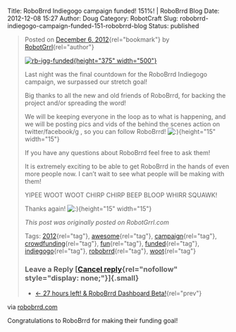 Title: RoboBrrd Indiegogo campaign funded! 151%! | RoboBrrd Blog
Date: 2012-12-08 15:27
Author: Doug
Category: RobotCraft
Slug: robobrrd-indiegogo-campaign-funded-151-robobrrd-blog
Status: published

> <div>
>
> Posted on [December 6, 2012](http://robobrrd.com/blog/2012/12/robobrrd-indiegogo-campaign-funded-151/ "1:15 pm"){rel="bookmark"} by [RobotGrrl](http://robobrrd.com/blog/author/admin/ "View all posts by RobotGrrl"){rel="author"}
>
> [![rb-igg-funded](http://farm9.staticflickr.com/8210/8250465214_d015713a0f.jpg){height="375" width="500"}](http://www.flickr.com/photos/robotgrrl/8250465214/ "rb-igg-funded by RobotGrrl, on Flickr")
>
> [](http://www.flickr.com/photos/robotgrrl/8250465214/ "rb-igg-funded by RobotGrrl, on Flickr")
>
> Last night was the final countdown for the RoboBrrd Indiegogo campaign, we surpassed our stretch goal!
>
> Big thanks to all the new and old friends of RoboBrrd, for backing the project and/or spreading the word!
>
> We will be keeping everyone in the loop as to what is happening, and we will be posting pics and vids of the behind the scenes action on twitter/facebook/g , so you can follow RoboBrrd! ![:)](http://robobrrd.com/blog/wp-includes/images/smilies/icon_smile.gif){height="15" width="15"}
>
> If you have any questions about RoboBrrd feel free to ask them!
>
> It is extremely exciting to be able to get RoboBrrd in the hands of even more people now. I can’t wait to see what people will be making with them!
>
> YIPEE WOOT WOOT CHIRP CHIRP BEEP BLOOP WHIRR SQUAWK!
>
> Thanks again! ![:)](http://robobrrd.com/blog/wp-includes/images/smilies/icon_smile.gif){height="15" width="15"}
>
> *This post was originally posted on RobotGrrl.com*
>
> Tags: [2012](http://robobrrd.com/blog/tag/2012/){rel="tag"}, [awesome](http://robobrrd.com/blog/tag/awesome/){rel="tag"}, [campaign](http://robobrrd.com/blog/tag/campaign/){rel="tag"}, [crowdfunding](http://robobrrd.com/blog/tag/crowdfunding/){rel="tag"}, [fun](http://robobrrd.com/blog/tag/fun/){rel="tag"}, [funded](http://robobrrd.com/blog/tag/funded/){rel="tag"}, [indiegogo](http://robobrrd.com/blog/tag/indiegogo/){rel="tag"}, [robobrrd](http://robobrrd.com/blog/tag/robobrrd/){rel="tag"}, [woot](http://robobrrd.com/blog/tag/woot/){rel="tag"}
>
> <div>
>
> <div>
>
> ### Leave a Reply [[Cancel reply](http://robobrrd.com/blog/2012/12/robobrrd-indiegogo-campaign-funded-151#){rel="nofollow" style="display: none;"}]{.small}
>
> </div>
>
> </div>
>
> -   [← 27 hours left! & RoboBrrd Dashboard Beta!](http://robobrrd.com/blog/2012/12/27-hours-left-robobrrd-dashboard-beta/){rel="prev"}
>
> </div>

via [robobrrd.com](http://robobrrd.com/blog/2012/12/robobrrd-indiegogo-campaign-funded-151/)

Congratulations to RoboBrrd for making their funding goal!

